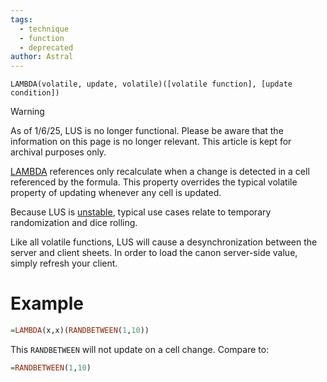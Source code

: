 ```yaml
---
tags:
  - technique
  - function
  - deprecated
author: Astral
---
```

```gse
LAMBDA(volatile, update, volatile)([volatile function], [update condition])
```

> [!WARNING]
> As of 1/6/25, LUS is no longer functional. Please be aware that the information on this page is no longer relevant. This article is kept for archival purposes only.

[LAMBDA](https://sheets.wiki/pages/lambda/) references only recalculate when a change is detected in a cell referenced by the formula. This property overrides the typical volatile property of updating whenever any cell is updated.

Because LUS is [unstable](https://sheets.wiki/pages/unstable/), typical use cases relate to temporary randomization and dice rolling.

Like all volatile functions, LUS will cause a desynchronization between the server and client sheets. In order to load the canon server-side value, simply refresh your client.

# Example

```haskell
=LAMBDA(x,x)(RANDBETWEEN(1,10))
```

This `RANDBETWEEN` will not update on a cell change. Compare to:

```haskell
=RANDBETWEEN(1,10)
```